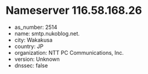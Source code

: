 # Nameserver 116.58.168.26

* as_number: 2514
* name: smtp.nukoblog.net.
* city: Wakakusa
* country: JP
* organization: NTT PC Communications, Inc.
* version: Unknown
* dnssec: false
